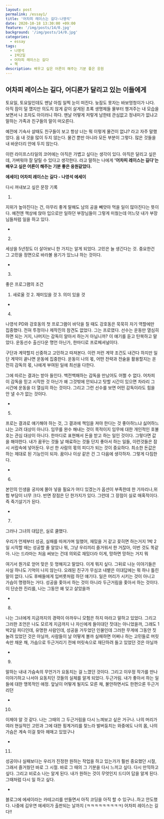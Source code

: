 ```yaml
---
layout: post
permalink: /essay1/
title: '어차피 레이스는 길다-나영석'
date: 2020-10-18 13:30:00 +09:00
feature: '/img/posts/14/0.jpg'
background: '/img/posts/14/0.jpg'
categories:
  - essay
tags:
  - 나영석
  - 1박2일
  - 어차피 레이스는 길다 
  - 책
description: 배우고 싶은 어른이 해주는 기분 좋은 응원
---
```


## 어차피 레이스는 길다, 어디론가 달리고 있는 이들에게 

토요일, 토요일인데도 맨날 아침 일찍 눈이 떠진다. 늦잠도 못자는 바보멍청이가 나다. 아직 잠이 덜 깼지만 의도치 않게 같이 살게된 초록 생명체들 물부터 챙겨주는 내 모습을 보면서 나 조차도 아이러니 하다. 맨날 어떻게 저렇게 남한테 관심없고 정내미가 없냐고 말하는 가족과 친구들의 말이 떠오른다. 

예전에 기숙사 살때도 친구들이 보고 항상 너는 뭐 이렇게 물건이 없냐? 라고 자주 말했었다. 음 내 것을 많이 두지 않는다. 물건 뿐만 아니라 모든 부분이 그렇다. 많은 것들을 내 바운더리 안에 두지 않는다. 

이런 라이프스타일의 코어에는 아직은 가볍고 싶다는 생각이 있다. 아직은 달리고 싶은데, 가벼워야 잘 달릴 수 있다고 생각한다. 라고 말하는 나에게 **'어차피 레이스는 길다'는 배우고 싶은 어른이 해주는 기분 좋은 응원같았다.**





**에세이] 어차피 레이스는 길다 - 나영석 에세이**

다시 꺼내보고 싶은 문장 기록 



1.

지위가 높아진다는 건, 아무리 좋게 말해도 남의 공을 빼앗아 먹을 일이 많아진다는 뜻이다. 예전엔 책상에 앉아 입으로만 일하던 부장님들이 그렇게 미웠는데 어느덧 내가 부장님들처럼 일을 하고 있다. 

-



2.

세상을 5년정도 더 살아보니 한 가지는 알게 되었다. 고민은 늘 생긴다는 것. 중요한건 그 고민을 정면으로 바라볼 용기가 있느냐 하는 것이다. 

-



3.

좋은 프로그램의 조건

1. 새로울 것 2. 재미있을 것 3. 의미 있을 것 

-



4.

나영석 PD와 강호동의 첫 프로그램이 바닥을 칠 때도 강호동은 묵묵히 자기 역할에만 집중했다. 전혀 투정이나 제작진의 참견도 없었다. 그는 프로였다. 선수는 운동만 열심히 하면 되는 거지, 나머지는 감독이 알아서 하는거 아닙니까? 이 얘기를 듣고 탄복하고 말았다. 운동선수 출신다운 명언 아닌가, 한마디로 프로페셔널이다. 

구단과 계약할지 신중하고 고민하고 따져본다. 이런 저런 계약 조건도 내건다 하지만 일단 계약이 끝나면 운동에 집중한다. 운동이 나의 몫, 어떤 전략과 전술을 활용할지는 온전히 감독의 몫, 나에게 부여된 일에 최선을 다한다. 

그에 따르는 결과는 받아 들인다. 백전백패하는 감독을 만났어도 어쩔 수 없다. 어차피 이 감독을 믿고 시작한 것 아닌가 왜 그것밖에 안되냐고 탓할 시간이 있으면 차라리 그 시간에 운동을 더 열심히 하는 것이다. 그리고 그런 선수를 보면 어떤 감독이라도 힘을 안 낼 수가 없는 것이다. 

-



5.

프로는 결과로 얘기해야 하는 것, 그 결과에 책임을 져야 한다는 것 좋아하느냐 싫어하느냐는 고려 대상이 아니다. 임무를 완수 해내는 것이 목적이지 임무에 대한 개인적인 호불호는 관심 대상이 아니다. 한마디로 표현해서 돈을 받고 하는 일인 것이다. 그렇다면 값을 해야한다. 내가 꿈꾸는 것들 날 매료하는 것들 단지 좋아서 하는 일들, 이런것들은 잠시 서랍속에 넣어둔다. 우선 한 사람의 몫의 피디가 되는 것이 중요하다. 최소한 돈값은 하는 제대로 된 기능인이 되자. 꿈이나 이상 같은 건 그 다음에 생각하자. 그렇게 다짐한다.

-



6.

본인의 인생을 궁지에 몰아 넣을 필요가 어디 있겠는가 옵션이 부족한데 한 가자리나,위험 부담이 너무 크다. 반면 장점은 단 한가지가 있다. 그런데 그 장점이 실로 매혹적이다. 즉 죽기살기가 된다. 

-



7.

그러나 그녀의 대답은, 실로 쿨했다. 

우리가 언제부터 성공, 실패를 따져가며 일했어, 재밌을 거 같고 꽂히면 하는거지 1박 2일 시작할 때는 성공할 줄 알았나 뭐, 그냥 우리끼리 즐거워서 한 거잖아, 이번 것도 똑같아. 나는 드라마는 처음 써보는 건데 의외로 재밌더라 이게, 망하면 망하는 거지 뭐 

여기서 뭔가로 얻어 맞은 듯 멍해지고 말았다. 이게 뭐지 싶다. 그뒤로 나눈 이야기들은 사실 하나도 기억이 나지 않는다. 오래된 친구가 무심코 내뱉은 이대답에는 뭐 하나 틀린 말이 없다. 나도 후배들에게 입버릇처럼 하던 얘기다. 일은 머리가 시키는 것이 아니고 가슴이 명령하는 거다. 성공을 좇아서 하는 것이 아니라 두근거림을 좇아서 하는 것이다. 이 단순한 진리를, 나는 그동안 왜 잊고 살았을까  

-



8.

나는 그녀에게 지금까지의 경력이 아까우니 모험은 하지 마라고 말하고 있었다. 그리고 그러한 조언은 나도 모르게 지금까지 나 자신에게 들이대던 잣대는 아니었을까, 그래도 1박2일 피디인데, 유명한 사람인데, 성공을 거두었던 인물인데 그러한 무게에 그동안 짓눌려 있었던 것은 아닐까, 사람들이 날 어떻게 볼까 실패하면 어쩌나 하는 고민들로 머릿속만 채운 채, 가슴으로 두근거리기 전에 머릿속으로 재단하려 들고 있었던 것은 아닐까

-



9.

말하는 내내 가슴속의 무언가가 요동치는 걸 느꼈던 것이다. 그리고 이우정 작가를 만나 이야기하고 나서야 요동치던 것들의 실체를 알게 되었다. 두근거림. 내가 좋아서 하는 일들에 대한 맹목적인 애정. 앞날이 어떻게 될지도 모른 채, 불안하면서도 한편으론 두근거리던 

-



10.

이제야 알 것 같다. 나는 그때의 그 두근거림을 다시 느껴보고 싶은 거구나. 나의 머리가 여러 현실적인 고민과 그에 대한 핑계거리를 찾느라 발버둥치는 와중에도 나의 몸, 나의 가슴은 계속 이걸 찾아 헤매고 있었구나 

-



11.

성공이나 실패보다는 우리가 진정한 원하는 작업을 하고 있는가가 훨씬 중요했던 시절, 그래서 즐거웠던 바로 그 시절. 바로 그 때의 그 기분을 다시 느끼고 싶다. 다시 만끽하고 싶다. 그리고 비로소 나는 알게 된다. 내가 원하는 것이 무엇인지 드디어 답을 알게 된다. 그때처럼 다시 일 하고 싶다. 

-



블로그에 에세이라는 카테고리를 만들면서 아직 코딩을 아직 할 수 있구나..하고 안도했다. 나중에 김우연 에세이가 출판되는 날까지 (ㅋㅋㅋㅋㅋㅋㅋㅋㅋ) 어차피 레이스는 길다!! 



